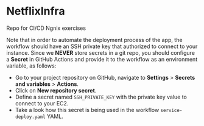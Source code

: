 # NetflixInfra
Repo for CI/CD Ngnix exercises

   Note that in order to automate the deployment process of the app, the workflow should have an SSH private key that authorized to connect to your instance. Since we **NEVER** store secrets in a git repo, you should configure a **Secret** in GitHub Actions and provide it to the workflow as an environment variable, as follows:
   - Go to your project repository on GitHub, navigate to **Settings** > **Secrets and variables** > **Actions**.
   - Click on **New repository secret**.
   - Define a secret named `SSH_PRIVATE_KEY` with the private key value to connect to your EC2.
   - Take a look how this secret is being used in the workflow `service-deploy.yaml` YAML.
